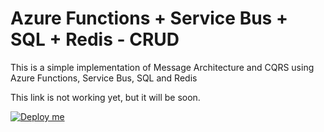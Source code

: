 # Azure Functions + Service Bus + SQL + Redis - CRUD
This is a simple implementation of Message Architecture and CQRS using Azure Functions, Service Bus, SQL and Redis

This link is not working yet, but it will be soon.

[![Deploy me](https://camo.githubusercontent.com/9285dd3998997a0835869065bb15e5d500475034/687474703a2f2f617a7572656465706c6f792e6e65742f6465706c6f79627574746f6e2e706e67)](https://portal.azure.com/#create/Microsoft.Template/uri/https%3A%2F%2Fgithub.com%2Fthiagospassos%2Fazfunc-crud%2Fblob%2Fmaster%2Fazuredeploy.json)

